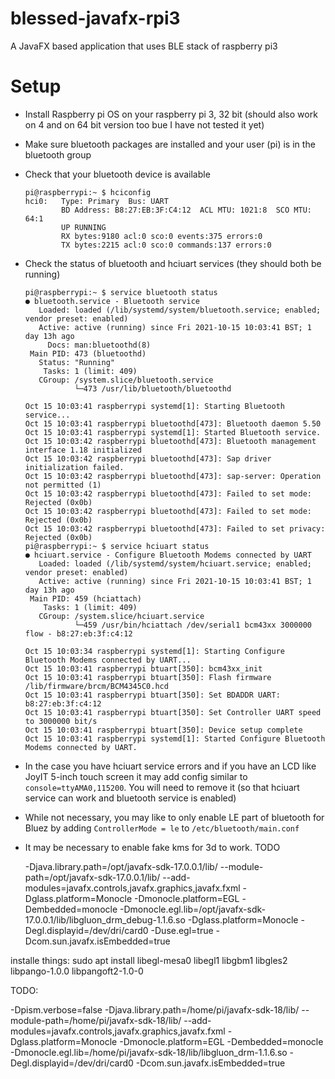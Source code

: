 # blessed-javafx-rpi3

A JavaFX based application that uses BLE stack of raspberry pi3

# Setup
- Install Raspberry pi OS on your raspberry pi 3, 32 bit (should also work on 4 and on 64 bit version too bue I have not tested it yet)
- Make sure bluetooth packages are installed and your user (pi) is in the bluetooth group
- Check that your bluetooth device is available
    ```
    pi@raspberrypi:~ $ hciconfig
    hci0:   Type: Primary  Bus: UART
            BD Address: B8:27:EB:3F:C4:12  ACL MTU: 1021:8  SCO MTU: 64:1
            UP RUNNING
            RX bytes:9180 acl:0 sco:0 events:375 errors:0
            TX bytes:2215 acl:0 sco:0 commands:137 errors:0
    ```
- Check the status of bluetooth and hciuart services (they should both be running)
    ```
    pi@raspberrypi:~ $ service bluetooth status
    ● bluetooth.service - Bluetooth service
       Loaded: loaded (/lib/systemd/system/bluetooth.service; enabled; vendor preset: enabled)
       Active: active (running) since Fri 2021-10-15 10:03:41 BST; 1 day 13h ago
         Docs: man:bluetoothd(8)
     Main PID: 473 (bluetoothd)
       Status: "Running"
        Tasks: 1 (limit: 409)
       CGroup: /system.slice/bluetooth.service
               └─473 /usr/lib/bluetooth/bluetoothd
    
    Oct 15 10:03:41 raspberrypi systemd[1]: Starting Bluetooth service...
    Oct 15 10:03:41 raspberrypi bluetoothd[473]: Bluetooth daemon 5.50
    Oct 15 10:03:41 raspberrypi systemd[1]: Started Bluetooth service.
    Oct 15 10:03:42 raspberrypi bluetoothd[473]: Bluetooth management interface 1.18 initialized
    Oct 15 10:03:42 raspberrypi bluetoothd[473]: Sap driver initialization failed.
    Oct 15 10:03:42 raspberrypi bluetoothd[473]: sap-server: Operation not permitted (1)
    Oct 15 10:03:42 raspberrypi bluetoothd[473]: Failed to set mode: Rejected (0x0b)
    Oct 15 10:03:42 raspberrypi bluetoothd[473]: Failed to set mode: Rejected (0x0b)
    Oct 15 10:03:42 raspberrypi bluetoothd[473]: Failed to set privacy: Rejected (0x0b)
    pi@raspberrypi:~ $ service hciuart status
    ● hciuart.service - Configure Bluetooth Modems connected by UART
       Loaded: loaded (/lib/systemd/system/hciuart.service; enabled; vendor preset: enabled)
       Active: active (running) since Fri 2021-10-15 10:03:41 BST; 1 day 13h ago
     Main PID: 459 (hciattach)
        Tasks: 1 (limit: 409)
       CGroup: /system.slice/hciuart.service
               └─459 /usr/bin/hciattach /dev/serial1 bcm43xx 3000000 flow - b8:27:eb:3f:c4:12
    
    Oct 15 10:03:34 raspberrypi systemd[1]: Starting Configure Bluetooth Modems connected by UART...
    Oct 15 10:03:41 raspberrypi btuart[350]: bcm43xx_init
    Oct 15 10:03:41 raspberrypi btuart[350]: Flash firmware /lib/firmware/brcm/BCM4345C0.hcd
    Oct 15 10:03:41 raspberrypi btuart[350]: Set BDADDR UART: b8:27:eb:3f:c4:12
    Oct 15 10:03:41 raspberrypi btuart[350]: Set Controller UART speed to 3000000 bit/s
    Oct 15 10:03:41 raspberrypi btuart[350]: Device setup complete
    Oct 15 10:03:41 raspberrypi systemd[1]: Started Configure Bluetooth Modems connected by UART.
    ```
- In the case you have hciuart service errors and if you have an LCD like JoyIT 5-inch touch screen it may add config similar to `console=ttyAMA0,115200`. You will need to remove it (so that hciuart service can work and bluetooth service is enabled)
- While not necessary, you may like to only enable LE part of bluetooth for Bluez by adding `ControllerMode = le` to `/etc/bluetooth/main.conf`
- It may be necessary to enable fake kms for 3d to work. TODO


  -Djava.library.path=/opt/javafx-sdk-17.0.0.1/lib/ --module-path=/opt/javafx-sdk-17.0.0.1/lib/ --add-modules=javafx.controls,javafx.graphics,javafx.fxml -Dglass.platform=Monocle  -Dmonocle.platform=EGL -Dembedded=monocle -Dmonocle.egl.lib=/opt/javafx-sdk-17.0.0.1/lib/libgluon_drm_debug-1.1.6.so -Dglass.platform=Monocle -Degl.displayid=/dev/dri/card0  -Duse.egl=true -Dcom.sun.javafx.isEmbedded=true
  

installe things:
sudo apt install libegl-mesa0 libegl1 libgbm1 libgles2 libpango-1.0.0 libpangoft2-1.0-0


TODO:

-Dpism.verbose=false -Djava.library.path=/home/pi/javafx-sdk-18/lib/ --module-path=/home/pi/javafx-sdk-18/lib/ --add-modules=javafx.controls,javafx.graphics,javafx.fxml -Dglass.platform=Monocle  -Dmonocle.platform=EGL -Dembedded=monocle -Dmonocle.egl.lib=/home/pi/javafx-sdk-18/lib/libgluon_drm-1.1.6.so -Degl.displayid=/dev/dri/card0   -Dcom.sun.javafx.isEmbedded=true
